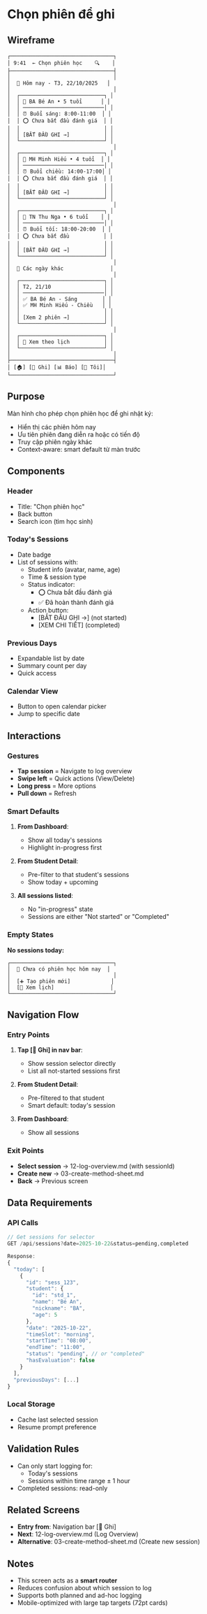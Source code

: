 # Chọn phiên để ghi

## Wireframe

```
┌─────────────────────────────────┐
│ 9:41  ← Chọn phiên học    🔍    │
├─────────────────────────────────┤
│                                 │
│  📅 Hôm nay - T3, 22/10/2025   │
│                                 │
│  ┌───────────────────────────┐ │
│  │ 👤 BA Bé An • 5 tuổi      │ │
│  │ ──────────────────────────│ │
│  │ ⏰ Buổi sáng: 8:00-11:00  │ │
│  │ ⭕ Chưa bắt đầu đánh giá  │ │
│  │                           │ │
│  │ [BẮT ĐẦU GHI →]           │ │
│  └───────────────────────────┘ │
│                                 │
│  ┌───────────────────────────┐ │
│  │ 👤 MH Minh Hiếu • 4 tuổi  │ │
│  │ ──────────────────────────│ │
│  │ ⏰ Buổi chiều: 14:00-17:00│ │
│  │ ⭕ Chưa bắt đầu đánh giá  │ │
│  │                           │ │
│  │ [BẮT ĐẦU GHI →]           │ │
│  └───────────────────────────┘ │
│                                 │
│  ┌───────────────────────────┐ │
│  │ 👤 TN Thu Nga • 6 tuổi    │ │
│  │ ──────────────────────────│ │
│  │ ⏰ Buổi tối: 18:00-20:00  │ │
│  │ ⭕ Chưa bắt đầu           │ │
│  │                           │ │
│  │ [BẮT ĐẦU GHI →]           │ │
│  └───────────────────────────┘ │
│                                 │
│  📅 Các ngày khác               │
│                                 │
│  ┌───────────────────────────┐ │
│  │ T2, 21/10                 │ │
│  │ ──────────────────────────│ │
│  │ ✅ BA Bé An - Sáng        │ │
│  │ ✅ MH Minh Hiếu - Chiều   │ │
│  │                           │ │
│  │ [Xem 2 phiên →]           │ │
│  └───────────────────────────┘ │
│                                 │
│  ┌───────────────────────────┐ │
│  │ 📅 Xem theo lịch           │ │
│  └───────────────────────────┘ │
│                                 │
├─────────────────────────────────┤
│ [🏠] [📝 Ghi] [📊 Báo] [👤 Tôi]│
└─────────────────────────────────┘
```

## Purpose

Màn hình cho phép chọn phiên học để ghi nhật ký:

- Hiển thị các phiên hôm nay
- Ưu tiên phiên đang diễn ra hoặc có tiến độ
- Truy cập phiên ngày khác
- Context-aware: smart default từ màn trước

## Components

### Header

- Title: "Chọn phiên học"
- Back button
- Search icon (tìm học sinh)

### Today's Sessions

- Date badge
- List of sessions with:
  - Student info (avatar, name, age)
  - Time & session type
  - Status indicator:
    - ⭕ Chưa bắt đầu đánh giá
    - ✅ Đã hoàn thành đánh giá
  - Action button:
    - [BẮT ĐẦU GHI →] (not started)
    - [XEM CHI TIẾT] (completed)

### Previous Days

- Expandable list by date
- Summary count per day
- Quick access

### Calendar View

- Button to open calendar picker
- Jump to specific date

## Interactions

### Gestures

- **Tap session** = Navigate to log overview
- **Swipe left** = Quick actions (View/Delete)
- **Long press** = More options
- **Pull down** = Refresh

### Smart Defaults

1. **From Dashboard**:

   - Show all today's sessions
   - Highlight in-progress first

2. **From Student Detail**:

   - Pre-filter to that student's sessions
   - Show today + upcoming

3. **All sessions listed**:
   - No "in-progress" state
   - Sessions are either "Not started" or "Completed"

### Empty States

**No sessions today:**

```
┌─────────────────────────────────┐
│  📅 Chưa có phiên học hôm nay  │
│                                 │
│  [➕ Tạo phiên mới]             │
│  [📅 Xem lịch]                  │
└─────────────────────────────────┘
```

## Navigation Flow

### Entry Points

1. **Tap [📝 Ghi] in nav bar**:

   - Show session selector directly
   - List all not-started sessions first

2. **From Student Detail**:

   - Pre-filtered to that student
   - Smart default: today's session

3. **From Dashboard**:
   - Show all sessions

### Exit Points

- **Select session** → 12-log-overview.md (with sessionId)
- **Create new** → 03-create-method-sheet.md
- **Back** → Previous screen

## Data Requirements

### API Calls

```javascript
// Get sessions for selector
GET /api/sessions?date=2025-10-22&status=pending,completed

Response:
{
  "today": [
    {
      "id": "sess_123",
      "student": {
        "id": "std_1",
        "name": "Bé An",
        "nickname": "BA",
        "age": 5
      },
      "date": "2025-10-22",
      "timeSlot": "morning",
      "startTime": "08:00",
      "endTime": "11:00",
      "status": "pending", // or "completed"
      "hasEvaluation": false
    }
  ],
  "previousDays": [...]
}
```

### Local Storage

- Cache last selected session
- Resume prompt preference

## Validation Rules

- Can only start logging for:
  - Today's sessions
  - Sessions within time range ± 1 hour
- Completed sessions: read-only

## Related Screens

- **Entry from**: Navigation bar [📝 Ghi]
- **Next**: 12-log-overview.md (Log Overview)
- **Alternative**: 03-create-method-sheet.md (Create new session)

## Notes

- This screen acts as a **smart router**
- Reduces confusion about which session to log
- Supports both planned and ad-hoc logging
- Mobile-optimized with large tap targets (72pt cards)
